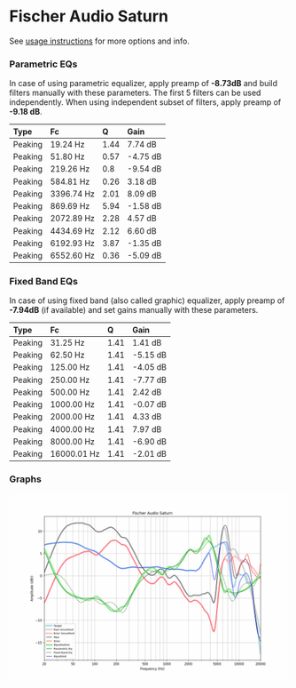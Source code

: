 # Fischer Audio Saturn
See [usage instructions](https://github.com/jaakkopasanen/AutoEq#usage) for more options and info.

### Parametric EQs
In case of using parametric equalizer, apply preamp of **-8.73dB** and build filters manually
with these parameters. The first 5 filters can be used independently.
When using independent subset of filters, apply preamp of **-9.18 dB**.

| Type    | Fc         |    Q | Gain     |
|:--------|:-----------|:-----|:---------|
| Peaking | 19.24 Hz   | 1.44 | 7.74 dB  |
| Peaking | 51.80 Hz   | 0.57 | -4.75 dB |
| Peaking | 219.26 Hz  | 0.8  | -9.54 dB |
| Peaking | 584.81 Hz  | 0.26 | 3.18 dB  |
| Peaking | 3396.74 Hz | 2.01 | 8.09 dB  |
| Peaking | 869.69 Hz  | 5.94 | -1.58 dB |
| Peaking | 2072.89 Hz | 2.28 | 4.57 dB  |
| Peaking | 4434.69 Hz | 2.12 | 6.60 dB  |
| Peaking | 6192.93 Hz | 3.87 | -1.35 dB |
| Peaking | 6552.60 Hz | 0.36 | -5.09 dB |

### Fixed Band EQs
In case of using fixed band (also called graphic) equalizer, apply preamp of **-7.94dB**
(if available) and set gains manually with these parameters.

| Type    | Fc          |    Q | Gain     |
|:--------|:------------|:-----|:---------|
| Peaking | 31.25 Hz    | 1.41 | 1.41 dB  |
| Peaking | 62.50 Hz    | 1.41 | -5.15 dB |
| Peaking | 125.00 Hz   | 1.41 | -4.05 dB |
| Peaking | 250.00 Hz   | 1.41 | -7.77 dB |
| Peaking | 500.00 Hz   | 1.41 | 2.42 dB  |
| Peaking | 1000.00 Hz  | 1.41 | -0.07 dB |
| Peaking | 2000.00 Hz  | 1.41 | 4.33 dB  |
| Peaking | 4000.00 Hz  | 1.41 | 7.97 dB  |
| Peaking | 8000.00 Hz  | 1.41 | -6.90 dB |
| Peaking | 16000.01 Hz | 1.41 | -2.01 dB |

### Graphs
![](./Fischer%20Audio%20Saturn.png)
